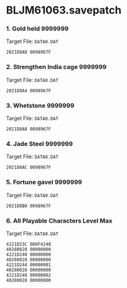 # BLJM61063.savepatch

### 1. Gold held 9999999

Target File: `DATA0.DAT`

```
2021D8A0 0098967F
```

### 2. Strengthen India cage 9999999

Target File: `DATA0.DAT`

```
2021D8A4 0098967F
```

### 3. Whetstone 9999999

Target File: `DATA0.DAT`

```
2021D8A8 0098967F
```

### 4. Jade Steel 9999999

Target File: `DATA0.DAT`

```
2021D8AC 0098967F
```

### 5. Fortune gavel 9999999

Target File: `DATA0.DAT`

```
2021D8B0 0098967F
```

### 6. All Playable Characters Level Max

Target File: `DATA0.DAT`

```
4221D23C 000F4240
40280028 00000000
4221D240 00000000
40280028 00000000
4221D244 00000001
40280028 00000000
4221D248 00000002
40280028 00000000
```

